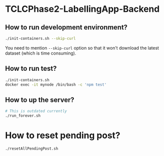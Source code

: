 # TCLCPhase2-LabellingApp-Backend

## How to run development environment?

```bash
./init-containers.sh --skip-curl
```
You need to mention `--skip-curl` option so that it won't download the latest dataset (which is time consuming).

## How to run test?

```bash
./init-containers.sh
docker exec -it mynode /bin/bash -c 'npm test'
```

## How to up the server?

```bash
# This is outdated currently
./run_forever.sh
```

# How to reset pending post?

```bash
./resetAllPendingPost.sh
```
